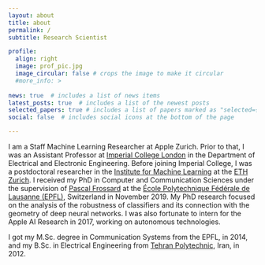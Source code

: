 ```yaml
---
layout: about
title: about
permalink: /
subtitle: Research Scientist

profile:
  align: right
  image: prof_pic.jpg
  image_circular: false # crops the image to make it circular
  #more_info: >   
  
news: true  # includes a list of news items
latest_posts: true  # includes a list of the newest posts
selected_papers: true # includes a list of papers marked as "selected={true}"
social: false  # includes social icons at the bottom of the page

---
```


I am a Staff Machine Learning Researcher at Apple Zurich. Prior to that, I was an Assistant Professor at <a href="https://imperial.ac.uk/">Imperial College London</a> in the Department of Electrical and Electronic Engineering. Before joining Imperial College, I was a postdoctoral researcher in the <a href="https://ml.inf.ethz.ch/">Institute for Machine Learning</a> at the <a href="http://ethz.ch/en.html">ETH Zurich</a>. I received my PhD in Computer and Communication Sciences under the supervision of <a href="https://people.epfl.ch/pascal.frossard">Pascal Frossard</a> at the <a href="https://www.epfl.ch/">École Polytechnique Fédérale de Lausanne (EPFL)</a>, Switzerland in November 2019. My PhD research focused on the analysis of the robustness of classifiers and its connection with the geometry of deep neural networks. I was also fortunate to intern for the Apple AI Research in 2017, working on autonomous technologies.

I got my M.Sc. degree in Communication Systems from the EPFL, in 2014, and my B.Sc. in Electrical Engineering from <a href="https://aut.ac.ir/en">Tehran Polytechnic</a>, Iran, in 2012.
